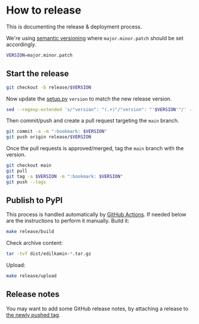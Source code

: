 # How to release

This is documenting the release & deployment process.

We're using [semantic versioning](https://semver.org/) where `major.minor.patch` should be set accordingly.

```sh
VERSION=major.minor.patch
```

## Start the release

```sh
git checkout -b release/$VERSION
```

Now update the [setup.py](../setup.py) `version` to match the new release version.

```sh
sed --regexp-extended 's/"version": "(.+)"/"version": "'$VERSION'"/' --in-place setup.py
```

Then commit/push and create a pull request targeting the `main` branch.

```sh
git commit -a -m ":bookmark: $VERSION"
git push origin release/$VERSION
```

Once the pull requests is approved/merged, tag the `main` branch with the version.

```sh
git checkout main
git pull
git tag -a $VERSION -m ":bookmark: $VERSION"
git push --tags
```

## Publish to PyPI

This process is handled automatically by [GitHub Actions](https://github.com/AndreMiras/edilkamin/actions/workflows/pypi-release.yml).
If needed below are the instructions to perform it manually.
Build it:

```sh
make release/build
```

Check archive content:

```sh
tar -tvf dist/edilkamin-*.tar.gz
```

Upload:

```sh
make release/upload
```

## Release notes

You may want to add some GitHub release notes, by attaching a release to
[the newly pushed tag](https://github.com/AndreMiras/edilkamin.py/tags).

